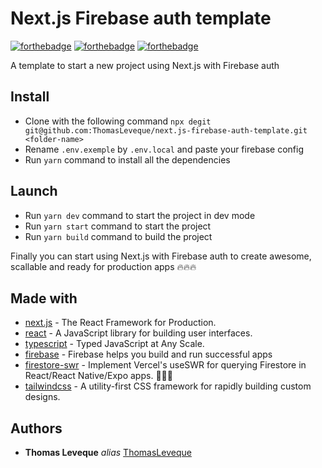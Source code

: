 # Next.js Firebase auth template

[![forthebadge](https://forthebadge.com/images/badges/built-with-love.svg)](http://forthebadge.com) [![forthebadge](https://forthebadge.com/images/badges/made-with-javascript.svg)](http://forthebadge.com) [![forthebadge](https://forthebadge.com/images/badges/for-you.svg)](https://forthebadge.com)

A template to start a new project using Next.js with Firebase auth

## Install

- Clone with the following command `npx degit git@github.com:ThomasLeveque/next.js-firebase-auth-template.git <folder-name>`
- Rename `.env.exemple` by `.env.local` and paste your firebase config
- Run `yarn` command to install all the dependencies

## Launch

- Run `yarn dev` command to start the project in dev mode
- Run `yarn start` command to start the project
- Run `yarn build` command to build the project

Finally you can start using Next.js with Firebase auth to create awesome, scallable and ready for production apps 🔥🔥🔥

## Made with

- [next.js](https://nextjs.org) - The React Framework
  for Production.
- [react](https://reactjs.org) - A JavaScript library for building user interfaces.
- [typescript](https://www.typescriptlang.org) - Typed JavaScript at Any Scale.
- [firebase](https://firebase.google.com/) - Firebase helps you build and run successful apps
- [firestore-swr](https://github.com/nandorojo/swr-firestore) - Implement Vercel's useSWR for querying Firestore in React/React Native/Expo apps. 👩‍🚒🔥
- [tailwindcss](https://tailwindcss.com/) - A utility-first CSS framework for rapidly building custom designs.

## Authors

- **Thomas Leveque** _alias_ [ThomasLeveque](https://github.com/ThomasLeveque)

